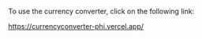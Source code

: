To use the currency converter, click on the following link:

https://currencyconverter-phi.vercel.app/
